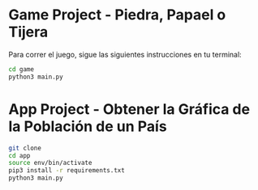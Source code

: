 # Game Project - Piedra, Papael o Tijera

Para correr el juego, sigue las siguientes instrucciones en tu terminal:
```sh
cd game
python3 main.py
```

# App Project - Obtener la Gráfica de la Población de un País

```sh
git clone
cd app
source env/bin/activate
pip3 install -r requirements.txt
python3 main.py
```
